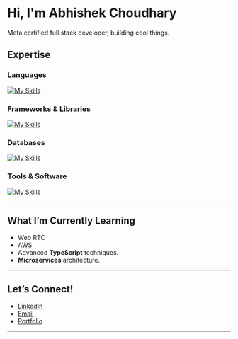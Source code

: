 <h1> Hi, I'm Abhishek Choudhary  </h1> 
Meta certified full stack developer, building cool things. 

## Expertise 

### **Languages**  
[![My Skills](https://skillicons.dev/icons?i=ts,js,php,dotnet,python,css&perline=6)](https://skillicons.dev)

### **Frameworks & Libraries**  
[![My Skills](https://skillicons.dev/icons?i=react,nextjs,tailwindcss,androidstudio,express,nodejs&perline=6)](https://skillicons.dev)

### **Databases**  
[![My Skills](https://skillicons.dev/icons?i=mongo,mysql,firebase,postgres&perline=4)](https://skillicons.dev)

### **Tools & Software**  
[![My Skills](https://skillicons.dev/icons?i=aws,git,androidstudio,xd,figma,wordpress&perline=6)](https://skillicons.dev)

---

## What I’m Currently Learning  
- Web RTC
- AWS
- Advanced **TypeScript** techniques.  
- **Microservices** architecture.  

---

## Let’s Connect!  
- [LinkedIn](https://www.linkedin.com/in/choudharyabhishekk/)  
- [Email](mailto:Choudharyabhishekk@gmail.com)  
- [Portfolio](https://abhix.io/)
---
